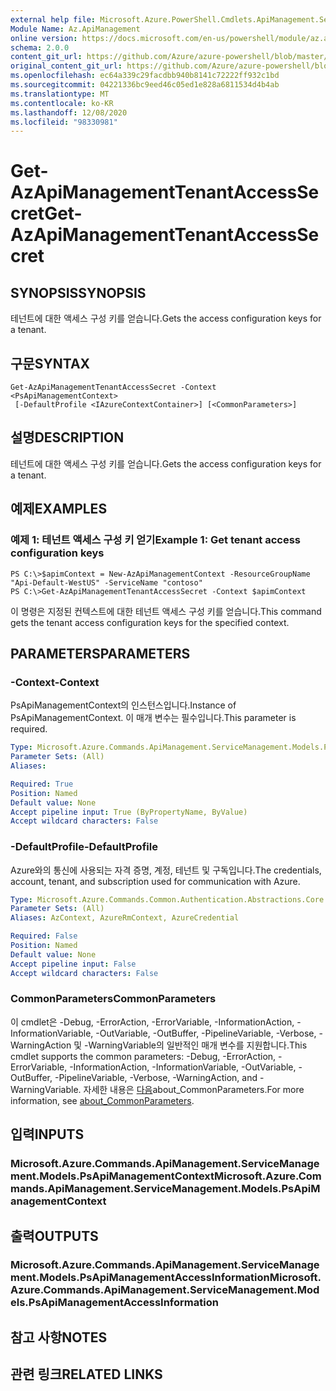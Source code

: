 ```yaml
---
external help file: Microsoft.Azure.PowerShell.Cmdlets.ApiManagement.ServiceManagement.dll-Help.xml
Module Name: Az.ApiManagement
online version: https://docs.microsoft.com/en-us/powershell/module/az.apimanagement/get-azapimanagementtenantaccesssecret
schema: 2.0.0
content_git_url: https://github.com/Azure/azure-powershell/blob/master/src/ApiManagement/ApiManagement/help/Get-AzApiManagementTenantAccessSecret.md
original_content_git_url: https://github.com/Azure/azure-powershell/blob/master/src/ApiManagement/ApiManagement/help/Get-AzApiManagementTenantAccessSecret.md
ms.openlocfilehash: ec64a339c29facdbb940b8141c72222ff932c1bd
ms.sourcegitcommit: 04221336bc9eed46c05ed1e828a6811534d4b4ab
ms.translationtype: MT
ms.contentlocale: ko-KR
ms.lasthandoff: 12/08/2020
ms.locfileid: "98330981"
---
```

# <span data-ttu-id="94a92-101">Get-AzApiManagementTenantAccessSecret</span><span class="sxs-lookup"><span data-stu-id="94a92-101">Get-AzApiManagementTenantAccessSecret</span></span>

## <span data-ttu-id="94a92-102">SYNOPSIS</span><span class="sxs-lookup"><span data-stu-id="94a92-102">SYNOPSIS</span></span>
<span data-ttu-id="94a92-103">테넌트에 대한 액세스 구성 키를 얻습니다.</span><span class="sxs-lookup"><span data-stu-id="94a92-103">Gets the access configuration keys for a tenant.</span></span>

## <span data-ttu-id="94a92-104">구문</span><span class="sxs-lookup"><span data-stu-id="94a92-104">SYNTAX</span></span>

```
Get-AzApiManagementTenantAccessSecret -Context <PsApiManagementContext>
 [-DefaultProfile <IAzureContextContainer>] [<CommonParameters>]
```

## <span data-ttu-id="94a92-105">설명</span><span class="sxs-lookup"><span data-stu-id="94a92-105">DESCRIPTION</span></span>
<span data-ttu-id="94a92-106">테넌트에 대한 액세스 구성 키를 얻습니다.</span><span class="sxs-lookup"><span data-stu-id="94a92-106">Gets the access configuration keys for a tenant.</span></span>

## <span data-ttu-id="94a92-107">예제</span><span class="sxs-lookup"><span data-stu-id="94a92-107">EXAMPLES</span></span>

### <span data-ttu-id="94a92-108">예제 1: 테넌트 액세스 구성 키 얻기</span><span class="sxs-lookup"><span data-stu-id="94a92-108">Example 1: Get tenant access configuration keys</span></span>
```
PS C:\>$apimContext = New-AzApiManagementContext -ResourceGroupName "Api-Default-WestUS" -ServiceName "contoso"
PS C:\>Get-AzApiManagementTenantAccessSecret -Context $apimContext
```

<span data-ttu-id="94a92-109">이 명령은 지정된 컨텍스트에 대한 테넌트 액세스 구성 키를 얻습니다.</span><span class="sxs-lookup"><span data-stu-id="94a92-109">This command gets the tenant access configuration keys for the specified context.</span></span>

## <span data-ttu-id="94a92-110">PARAMETERS</span><span class="sxs-lookup"><span data-stu-id="94a92-110">PARAMETERS</span></span>

### <span data-ttu-id="94a92-111">-Context</span><span class="sxs-lookup"><span data-stu-id="94a92-111">-Context</span></span>
<span data-ttu-id="94a92-112">PsApiManagementContext의 인스턴스입니다.</span><span class="sxs-lookup"><span data-stu-id="94a92-112">Instance of PsApiManagementContext.</span></span>
<span data-ttu-id="94a92-113">이 매개 변수는 필수입니다.</span><span class="sxs-lookup"><span data-stu-id="94a92-113">This parameter is required.</span></span>

```yaml
Type: Microsoft.Azure.Commands.ApiManagement.ServiceManagement.Models.PsApiManagementContext
Parameter Sets: (All)
Aliases:

Required: True
Position: Named
Default value: None
Accept pipeline input: True (ByPropertyName, ByValue)
Accept wildcard characters: False
```

### <span data-ttu-id="94a92-114">-DefaultProfile</span><span class="sxs-lookup"><span data-stu-id="94a92-114">-DefaultProfile</span></span>
<span data-ttu-id="94a92-115">Azure와의 통신에 사용되는 자격 증명, 계정, 테넌트 및 구독입니다.</span><span class="sxs-lookup"><span data-stu-id="94a92-115">The credentials, account, tenant, and subscription used for communication with Azure.</span></span>

```yaml
Type: Microsoft.Azure.Commands.Common.Authentication.Abstractions.Core.IAzureContextContainer
Parameter Sets: (All)
Aliases: AzContext, AzureRmContext, AzureCredential

Required: False
Position: Named
Default value: None
Accept pipeline input: False
Accept wildcard characters: False
```

### <span data-ttu-id="94a92-116">CommonParameters</span><span class="sxs-lookup"><span data-stu-id="94a92-116">CommonParameters</span></span>
<span data-ttu-id="94a92-117">이 cmdlet은 -Debug, -ErrorAction, -ErrorVariable, -InformationAction, -InformationVariable, -OutVariable, -OutBuffer, -PipelineVariable, -Verbose, -WarningAction 및 -WarningVariable의 일반적인 매개 변수를 지원합니다.</span><span class="sxs-lookup"><span data-stu-id="94a92-117">This cmdlet supports the common parameters: -Debug, -ErrorAction, -ErrorVariable, -InformationAction, -InformationVariable, -OutVariable, -OutBuffer, -PipelineVariable, -Verbose, -WarningAction, and -WarningVariable.</span></span> <span data-ttu-id="94a92-118">자세한 내용은 [다음](http://go.microsoft.com/fwlink/?LinkID=113216)about_CommonParameters.</span><span class="sxs-lookup"><span data-stu-id="94a92-118">For more information, see [about_CommonParameters](http://go.microsoft.com/fwlink/?LinkID=113216).</span></span>

## <span data-ttu-id="94a92-119">입력</span><span class="sxs-lookup"><span data-stu-id="94a92-119">INPUTS</span></span>

### <span data-ttu-id="94a92-120">Microsoft.Azure.Commands.ApiManagement.ServiceManagement.Models.PsApiManagementContext</span><span class="sxs-lookup"><span data-stu-id="94a92-120">Microsoft.Azure.Commands.ApiManagement.ServiceManagement.Models.PsApiManagementContext</span></span>

## <span data-ttu-id="94a92-121">출력</span><span class="sxs-lookup"><span data-stu-id="94a92-121">OUTPUTS</span></span>

### <span data-ttu-id="94a92-122">Microsoft.Azure.Commands.ApiManagement.ServiceManagement.Models.PsApiManagementAccessInformation</span><span class="sxs-lookup"><span data-stu-id="94a92-122">Microsoft.Azure.Commands.ApiManagement.ServiceManagement.Models.PsApiManagementAccessInformation</span></span>

## <span data-ttu-id="94a92-123">참고 사항</span><span class="sxs-lookup"><span data-stu-id="94a92-123">NOTES</span></span>

## <span data-ttu-id="94a92-124">관련 링크</span><span class="sxs-lookup"><span data-stu-id="94a92-124">RELATED LINKS</span></span>
